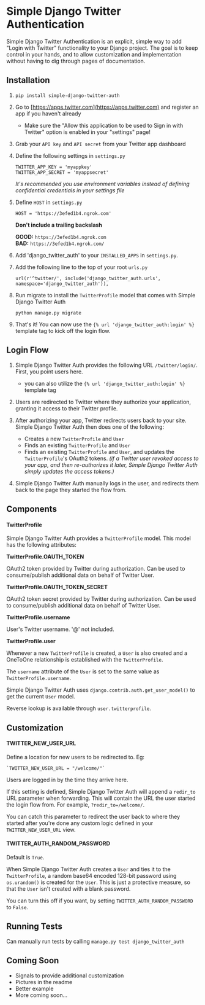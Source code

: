 # Simple Django Twitter Authentication

Simple Django Twitter Authentication is an explicit, simple way to add "Login with Twitter" functionality to your Django project. The goal is to keep control in your hands, and to allow customization and implementation without having to dig through pages of documentation.

## Installation

1. `pip install simple-django-twitter-auth`

2. Go to [https://apps.twitter.com](https://apps.twitter.com) and register an app if you haven't already
	- Make sure the "Allow this application to be used to Sign in with Twitter" option is enabled in your "settings" page!

3. Grab your `API key` and `API secret` from your Twitter app dashboard

4. Define the following settings in `settings.py`

	`TWITTER_APP_KEY = 'myappkey'`  
	`TWITTER_APP_SECRET = 'myappsecret'`

	*It's recommended you use environment variables instead of defining confidential credentials in your settings file*

5. Define `HOST` in `settings.py`

	`HOST = 'https://3efed1b4.ngrok.com'`

	**Don't include a trailing backslash**

	**GOOD:** `https://3efed1b4.ngrok.com`  
	**BAD:**  `https://3efed1b4.ngrok.com/`

6. Add 'django_twitter_auth' to your `INSTALLED_APPS` in `settings.py`.

7. Add the following line to the top of your root `urls.py`

	`url(r'^twitter/', include('django_twitter_auth.urls', namespace='django_twitter_auth')),`

8. Run migrate to install the `TwitterProfile` model that comes with Simple Django Twitter Auth

	`python manage.py migrate`

9. That's it! You can now use the `{% url 'django_twitter_auth:login' %}` template tag to kick off the login flow.

## Login Flow

1. Simple Django Twitter Auth provides the following URL `/twitter/login/`. First, you point users here.
	- you can also utilize the `{% url 'django_twitter_auth:login' %}` template tag

2. Users are redirected to Twitter where they authorize your application, granting it access to their Twitter profile.

3. After authorizing your app, Twitter redirects users back to your site. Simple Django Twitter Auth then does one of the following:
	- Creates a new `TwitterProfile` and `User`
	- Finds an existing `TwitterProfile` and `User`
	- Finds an existing `TwitterProfile` and `User`, and updates the `TwitterProfile`'s OAuth2 tokens. *(if a Twitter user revoked access to your app, and then re-authorizes it later, Simple Django Twitter Auth simply updates the access tokens.)*

4. Simple Django Twitter Auth manually logs in the user, and redirects them back to the page they started the flow from.

## Components

#### TwitterProfile

Simple Django Twitter Auth provides a `TwitterProfile` model. This model has the following attributes:

**TwitterProfile.OAUTH_TOKEN**

OAuth2 token provided by Twitter during authorization. Can be used to consume/publish additional data on behalf of Twitter User.

**TwitterProfile.OAUTH_TOKEN_SECRET**

OAuth2 token secret provided by Twitter during authorization. Can be used to consume/publish additional data on behalf of Twitter User.

**TwitterProfile.username**

User's Twitter username. '@' not included.

**TwitterProfile.user**

Whenever a new `TwitterProfile` is created, a `User` is also created and a OneToOne relationship is established with the `TwitterProfile`.

The `username` attribute of the `User` is set to the same value as `TwitterProfile.username`.

Simple Django Twitter Auth uses `django.contrib.auth.get_user_model()` to get the current `User` model.

Reverse lookup is available through `user.twitterprofile`.

## Customization

#### TWITTER_NEW_USER_URL

Define a location for new users to be redirected to. Eg:

	`TWITTER_NEW_USER_URL = "/welcome/"`

Users are logged in by the time they arrive here.

If this setting is defined, Simple Django Twitter Auth will append a `redir_to` URL parameter when forwarding. This will contain the URL the user started the login flow from. For example, `?redir_to=/welcome/`.

You can catch this parameter to redirect the user back to where they started after you're done any custom logic defined in your `TWITTER_NEW_USER_URL` view.

#### TWITTER_AUTH_RANDOM_PASSWORD 

Default is `True`.

When Simple Django Twitter Auth creates a `User` and ties it to the `TwitterProfile`, a random base64 encoded 128-bit password using `os.urandom()` is created for the `User`. This is just a protective measure, so that the `User` isn't created with a blank password.

You can turn this off if you want, by setting `TWITTER_AUTH_RANDOM_PASSWORD` to `False`.

## Running Tests

Can manually run tests by calling `manage.py test django_twitter_auth` 

## Coming Soon 

- Signals to provide additional customization
- Pictures in the readme
- Better example
- More coming soon...